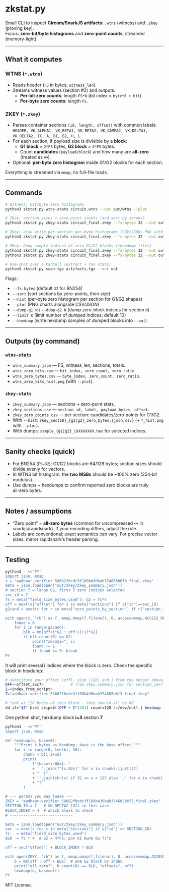 # zkstat.py

Small CLI to inspect **Circom/SnarkJS artifacts**: `.wtns` (witness) and `.zkey` (proving key).  
Focus: **zero-bit/byte histograms** and **zero-point counts**, streamed (memory-light).

---

## What it computes

### WTNS (`*.wtns`)
- Reads header (`FS` in bytes, `witness_len`).
- Streams witness values (section #2) and outputs:
    - **Per-bit zero counts**: length `FS*8` (bit index = `byte*8 + bit`).
    - **Per-byte zero counts**: length `FS`.

### ZKEY (`*.zkey`)
- Parses container sections `(id, length, offset)` with common labels:
  `HEADER, VK_ALPHA1, VK_BETA1, VK_BETA2, VK_GAMMA2, VK_DELTA1, VK_DELTA2, IC, A, B1, B2, H, L`.
- For each section, if payload size is divisible by a **block**:
    - **G1 block** = `2*FS` bytes, **G2 block** = `4*FS` bytes.
    - Count **candidates** (`payload/block`) and how many are **all‑zero** (treated as ∞).
- Optional: **per‑byte zero histogram** inside G1/G2 blocks for each section.

Everything is streamed via `mmap`; no full-file loads.

---

## Commands

```bash
# Witness: bit/byte zero histograms
python3 zkstat.py wtns-stats circuit.wtns --out out/wtns --plot

# ZKey: section sizes + zero-point counts (and sort by zeroes)
python3 zkstat.py zkey-stats circuit_final.zkey --fs-bytes 32 --out out/zkey --sort

# ZKey: also write per-section per-byte histograms (CSV/JSON; PNG with --plot)
python3 zkstat.py zkey-stats circuit_final.zkey --fs-bytes 32 --out out/zkey --hist --plot

# ZKey: dump sample indices of zero G1/G2 blocks (+hexdump files)
python3 zkstat.py zkey-stats circuit_final.zkey --fs-bytes 32 --out out/zkey --dump-g1 6 --limit 5 --hexdump
python3 zkstat.py zkey-stats circuit_final.zkey --fs-bytes 32 --out out/zkey --dump-g2 7 --limit 5 --hexdump

# One-shot over a tarball (extract + run stats)
python3 zkstat.py scan-tgz artifacts.tgz --out out
```

Flags:
- `--fs-bytes` (default `32` for BN254)
- `--sort` (sort sections by zero-points, then size)
- `--hist` (per‑byte zero histogram per section for G1/G2 shapes)
- `--plot` (PNG charts alongside CSV/JSON)
- `--dump-g1 N` / `--dump-g2 N` (dump zero-block indices for section `N`)
- `--limit K` (limit number of dumped indices; default 10)
- `--hexdump` (write hexdump samples of dumped blocks into `--out`)

---

## Outputs (by command)

### `wtns-stats`
- `wtns_summary.json` — FS, witness_len, sections, totals.
- `wtns_zero_bits.csv` — `bit_index, zero_count, zero_ratio`.
- `wtns_zero_bytes.csv` — `byte_index, zero_count, zero_ratio`.
- `wtns_zero_bits_hist.png` (with `--plot`).

### `zkey-stats`
- `zkey_summary.json` — sections + zero-point stats.
- `zkey_sections.csv` — `section_id, label, payload_bytes, offset`.
- `zkey_zero_points.csv` — per section: candidates/zero‑points for G1/G2.
- With `--hist`: `zkey_sec{ID}_{g1|g2}_zero_bytes.{json,csv}` (+ `*_hist.png` with `--plot`).
- With dumps: `sample_{g1|g2}_iXXXXXXXX.hex` for selected indices.

---

## Sanity checks (quick)
- For BN254 (`FS=32`): G1/G2 blocks are 64/128 bytes; section sizes should divide evenly for vectors.
- In WTNS bit histogram, the **two MSBs** should be ~100% zero (254‑bit modulus).
- Use dumps + hexdumps to confirm reported zero blocks are truly all‑zero bytes.

---

## Notes / assumptions
- “Zero point” = **all‑zero bytes** (common for uncompressed ∞ in snarkjs/rapidsnark). If your encoding differs, adjust the rule.
- Labels are conventional; exact semantics can vary. For precise vector sizes, mirror rapidsnark’s header parsing.

---

## Testing

```bash
python3 - <<'PY'
import json, mmap
z = "aadhaar-verifier_58662f0cdc3f108b430bab374605b6f3_final.zkey"
meta = json.load(open("out/zkey/zkey_summary.json"))
# section 7 = large G2, first 5 zero indices selected
sec_id = 7
fs = meta["field_size_bytes_used"]; G2 = fs*4
off = next(s["offset"] for s in meta["sections"] if s["id"]==sec_id)
g2cand = next(r for r in meta["zero_points_by_section"] if r["section_id"]==sec_id)["g2_candidates"]

with open(z, "rb") as f, mmap.mmap(f.fileno(), 0, access=mmap.ACCESS_READ) as mm:
    found = 0
    for i in range(g2cand):
        blk = mm[off+i*G2 : off+(i+1)*G2]
        if blk.count(0) == G2:
            print("zero@i=", i)
            found += 1
            if found >= 5: break
PY
```
It will print several __i__ indices where the block is zero. Check the specific block in hexdump:

```bash
# substitute your offset (off), size (128) and i from the output above:
OFF=<offset_sec7>            # from zkey_summary.json for section_id=7
I=<index_from_script>
Z="aadhaar-verifier_58662f0cdc3f108b430bab374605b6f3_final.zkey"

# look at 128 bytes of this block - they should all be 00
dd if="$Z" bs=1 skip=$((OFF + I*128)) count=128 2>/dev/null | hexdump -C
```

One python shot, hexdump block __i=4__ section __7__

```bash
python3 - <<'PY'
import json, mmap

def hexdump(b, base=0):
    """Print b bytes as hexdump; base is the base offset."""
    for i in range(0, len(b), 16):
        chunk = b[i:i+16]
        print(
            f"{base+i:08x}: "
            + ' '.join(f"{x:02x}" for x in chunk).ljust(47)
            + "  |"
            + ''.join(chr(x) if 32 <= x < 127 else '.' for x in chunk)
            + "|"
        )

# --- params you may tweak ---
ZKEY = "aadhaar-verifier_58662f0cdc3f108b430bab374605b6f3_final.zkey"
SECTION_ID = 7   # VK_DELTA2 (G2) in this cace
BLOCK_INDEX = 4  # which block to check
# ----------------------------

meta = json.load(open("out/zkey/zkey_summary.json"))
sec  = next(s for s in meta["sections"] if s["id"] == SECTION_ID)
fs   = meta["field_size_bytes_used"]
BLK  = fs * 4  # G2 = 4*FS; для G1 было бы fs*2

off = sec["offset"] + BLOCK_INDEX * BLK

with open(ZKEY, "rb") as f, mmap.mmap(f.fileno(), 0, access=mmap.ACCESS_READ) as mm:
    b = mm[off : off + BLK]  # one G2 block by index
    print("all-zero?", b.count(0) == BLK, "offset=", off)
    hexdump(b, base=off)
PY
```

MIT License.
